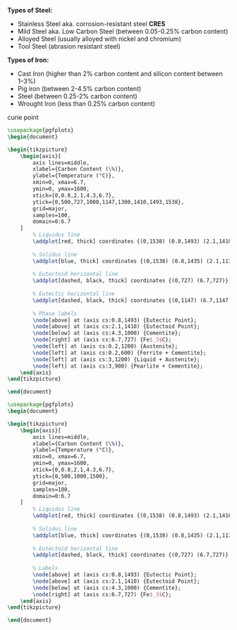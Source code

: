 **Types of Steel:**
- Stainless Steel aka. corrosion-resistant steel **CRES**
- Mild Steel aka. Low Carbon Steel (between 0.05-0.25% carbon content)
- Alloyed Steel (usually alloyed with nickel and chromium)
- Tool Steel (abrasion resistant steel)

**Types of Iron:**
- Cast Iron (higher than 2% carbon content and silicon content between 1–3%)
- Pig iron (between 2-4.5% carbon content)
- Steel (between 0.25-2% carbon content)
- Wrought Iron (less than 0.25% carbon content)

curie point

```tikz
\usepackage{pgfplots}
\begin{document}

\begin{tikzpicture}
    \begin{axis}[
        axis lines=middle,
        xlabel={Carbon Content (\%)},
        ylabel={Temperature (°C)},
        xmin=0, xmax=6.7,
        ymin=0, ymax=1600,
        xtick={0,0.8,2.1,4.3,6.7},
        ytick={0,500,727,1000,1147,1300,1410,1493,1538},
        grid=major,
        samples=100,
        domain=0:6.7
    ]
        % Liquidus line
        \addplot[red, thick] coordinates {(0,1538) (0.8,1493) (2.1,1410) (4.3,1300) (6.7,1147)};
        
        % Solidus line
        \addplot[blue, thick] coordinates {(0,1538) (0.8,1435) (2.1,1130) (4.3,1000) (6.7,727)};
        
        % Eutectoid horizontal line
        \addplot[dashed, black, thick] coordinates {(0,727) (6.7,727)};
        
        % Eutectic horizontal line
        \addplot[dashed, black, thick] coordinates {(0,1147) (6.7,1147)};
        
        % Phase labels
        \node[above] at (axis cs:0.8,1493) {Eutectic Point};
        \node[above] at (axis cs:2.1,1410) {Eutectoid Point};
        \node[below] at (axis cs:4.3,1000) {Cementite};
        \node[right] at (axis cs:6.7,727) {Fe$_3$C};
        \node[left] at (axis cs:0.2,1200) {Austenite};
        \node[left] at (axis cs:0.2,600) {Ferrite + Cementite};
        \node[left] at (axis cs:3,1200) {Liquid + Austenite};
        \node[left] at (axis cs:3,900) {Pearlite + Cementite};
    \end{axis}
\end{tikzpicture}

\end{document}
```



```tikz
\usepackage{pgfplots}
\begin{document}

\begin{tikzpicture}
    \begin{axis}[
        axis lines=middle,
        xlabel={Carbon Content (\%)},
        ylabel={Temperature (°C)},
        xmin=0, xmax=6.7,
        ymin=0, ymax=1600,
        xtick={0,0.8,2.1,4.3,6.7},
        ytick={0,500,1000,1500},
        grid=major,
        samples=100,
        domain=0:6.7
    ]
        % Liquidus line
        \addplot[red, thick] coordinates {(0,1538) (0.8,1493) (2.1,1410) (4.3,1300) (6.7,1147)};
        
        % Solidus line
        \addplot[blue, thick] coordinates {(0,1538) (0.8,1435) (2.1,1130) (4.3,1000) (6.7,727)};
        
        % Eutectoid horizontal line
        \addplot[dashed, black, thick] coordinates {(0,727) (6.7,727)};
        
        % Labels
        \node[above] at (axis cs:0.8,1493) {Eutectic Point};
        \node[above] at (axis cs:2.1,1410) {Eutectoid Point};
        \node[below] at (axis cs:4.3,1000) {Cementite};
        \node[right] at (axis cs:6.7,727) {Fe$_3$C};
    \end{axis}
\end{tikzpicture}

\end{document}
```